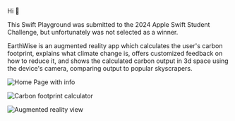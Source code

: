 Hi 👋

This Swift Playground was submitted to the 2024 Apple Swift Student Challenge, but unfortunately was not selected as a winner.

EarthWise is an augmented reality app which calculates the user's carbon footprint, explains what climate change is, offers customized feedback on how to reduce it, and shows the calculated carbon output in 3d space using the device's camera, comparing output to popular skyscrapers.  


![Home Page with info](https://github.com/marshallhm1/EarthWise/assets/105462702/8b9eba2a-f080-4ed6-ac46-7cf65a65f187)


![Carbon footprint calculator](https://github.com/marshallhm1/EarthWise/assets/105462702/dfe26053-5e85-4bb6-aefc-b20034357de4)


![Augmented reality view](https://github.com/marshallhm1/EarthWise/assets/105462702/1539964d-fa1d-4d24-a01c-107bb00ed9f4)
